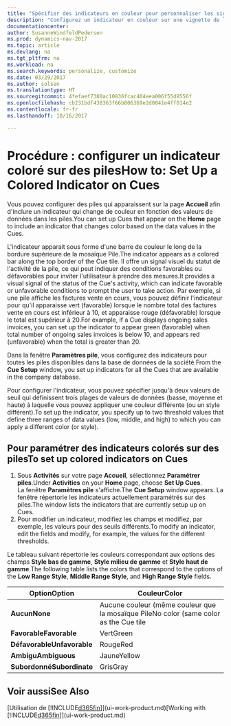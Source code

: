 ```yaml
---
title: "Spécifier des indicateurs en couleur pour personnaliser les signaux visuels à propos de l'activité d'une pile"
description: "Configurez un indicateur en couleur sur une vignette de la pile pour fournir un signal visuel personnalisé de l'activité de la pile."
documentationcenter: 
author: SusanneWindfeldPedersen
ms.prod: dynamics-nav-2017
ms.topic: article
ms.devlang: na
ms.tgt_pltfrm: na
ms.workload: na
ms.search.keywords: personalize, customize
ms.date: 03/29/2017
ms.author: solsen
ms.translationtype: HT
ms.sourcegitcommit: 4fefaef7380ac10836fcac404eea006f55d8556f
ms.openlocfilehash: cb231bdf438363f66b806369e2d0041e4ff014e2
ms.contentlocale: fr-fr
ms.lasthandoff: 10/16/2017

---
```

# <a name="how-to-set-up-a-colored-indicator-on-cues"></a><span data-ttu-id="2b34e-103">Procédure : configurer un indicateur coloré sur des piles</span><span class="sxs-lookup"><span data-stu-id="2b34e-103">How to: Set Up a Colored Indicator on Cues</span></span>
<span data-ttu-id="2b34e-104">Vous pouvez configurer des piles qui apparaissent sur la page **Accueil** afin d'inclure un indicateur qui change de couleur en fonction des valeurs de données dans les piles.</span><span class="sxs-lookup"><span data-stu-id="2b34e-104">You can set up Cues that appear on the **Home** page to include an indicator that changes color based on the data values in the Cues.</span></span>

<span data-ttu-id="2b34e-105">L'indicateur apparait sous forme d'une barre de couleur le long de la bordure supérieure de la mosaïque Pile.</span><span class="sxs-lookup"><span data-stu-id="2b34e-105">The indicator appears as a colored bar along the top border of the Cue tile.</span></span> <span data-ttu-id="2b34e-106">Il offre un signal visuel du statut de l'activité de la pile, ce qui peut indiquer des conditions favorables ou défavorables pour inviter l'utilisateur à prendre des mesures.</span><span class="sxs-lookup"><span data-stu-id="2b34e-106">It provides a visual signal of the status of the Cue's activity, which can indicate favorable or unfavorable conditions to prompt the user to take action.</span></span> <span data-ttu-id="2b34e-107">Par exemple, si une pile affiche les factures vente en cours, vous pouvez définir l'indicateur pour qu'il apparaisse vert (favorable) lorsque le nombre total des factures vente en cours est inférieur à 10, et apparaisse rouge (défavorable) lorsque le total est supérieur à 20.</span><span class="sxs-lookup"><span data-stu-id="2b34e-107">For example, if a Cue displays ongoing sales invoices, you can set up the indicator to appear green (favorable) when total number of ongoing sales invoices is below 10, and appears red (unfavorable) when the total is greater than 20.</span></span>

<span data-ttu-id="2b34e-108">Dans la fenêtre **Paramètres pile**, vous configurez des indicateurs pour toutes les piles disponibles dans la base de données de la société.</span><span class="sxs-lookup"><span data-stu-id="2b34e-108">From the **Cue Setup** window, you set up indicators for all the Cues that are available in the company database.</span></span>

<span data-ttu-id="2b34e-109">Pour configurer l'indicateur, vous pouvez spécifier jusqu'à deux valeurs de seuil qui définissent trois plages de valeurs de données (basse, moyenne et haute) à laquelle vous pouvez appliquer une couleur différente (ou un style différent).</span><span class="sxs-lookup"><span data-stu-id="2b34e-109">To set up the indicator, you specify up to two threshold values that define three ranges of data values (low, middle, and high) to which you can apply a different color (or style).</span></span>

## <a name="to-set-up-colored-indicators-on-cues"></a><span data-ttu-id="2b34e-110">Pour paramétrer des indicateurs colorés sur des piles</span><span class="sxs-lookup"><span data-stu-id="2b34e-110">To set up colored indicators on Cues</span></span>
1. <span data-ttu-id="2b34e-111">Sous **Activités** sur votre page **Accueil**, sélectionnez **Paramétrer piles**.</span><span class="sxs-lookup"><span data-stu-id="2b34e-111">Under **Activities** on your **Home** page, choose **Set Up Cues**.</span></span>  
   <span data-ttu-id="2b34e-112">La fenêtre **Paramètres pile** s'affiche.</span><span class="sxs-lookup"><span data-stu-id="2b34e-112">The **Cue Setup** window appears.</span></span> <span data-ttu-id="2b34e-113">La fenêtre répertorie les indicateurs actuellement paramétrés sur des piles.</span><span class="sxs-lookup"><span data-stu-id="2b34e-113">The window lists the indicators that are currently setup up on Cues.</span></span>
2. <span data-ttu-id="2b34e-114">Pour modifier un indicateur, modifiez les champs et modifiez, par exemple, les valeurs pour des seuils différents.</span><span class="sxs-lookup"><span data-stu-id="2b34e-114">To modify an indicator, edit the fields and modify, for example, the values for the different thresholds.</span></span>  

<span data-ttu-id="2b34e-115">Le tableau suivant répertorie les couleurs correspondant aux options des champs **Style bas de gamme**, **Style milieu de gamme** et **Style haut de gamme**.</span><span class="sxs-lookup"><span data-stu-id="2b34e-115">The following table lists the colors that correspond to the options of the **Low Range Style**, **Middle Range Style**, and **High Range Style** fields.</span></span>

| <span data-ttu-id="2b34e-116">Option</span><span class="sxs-lookup"><span data-stu-id="2b34e-116">Option</span></span> | <span data-ttu-id="2b34e-117">Couleur</span><span class="sxs-lookup"><span data-stu-id="2b34e-117">Color</span></span> |
| --- | --- |
| <span data-ttu-id="2b34e-118">**Aucun**</span><span class="sxs-lookup"><span data-stu-id="2b34e-118">**None**</span></span> |<span data-ttu-id="2b34e-119">Aucune couleur (même couleur que la mosaïque Pile</span><span class="sxs-lookup"><span data-stu-id="2b34e-119">No color (same color as the Cue tile</span></span> |
| <span data-ttu-id="2b34e-120">**Favorable**</span><span class="sxs-lookup"><span data-stu-id="2b34e-120">**Favorable**</span></span> |<span data-ttu-id="2b34e-121">Vert</span><span class="sxs-lookup"><span data-stu-id="2b34e-121">Green</span></span> |
| <span data-ttu-id="2b34e-122">**Défavorable**</span><span class="sxs-lookup"><span data-stu-id="2b34e-122">**Unfavorable**</span></span> |<span data-ttu-id="2b34e-123">Rouge</span><span class="sxs-lookup"><span data-stu-id="2b34e-123">Red</span></span> |
| <span data-ttu-id="2b34e-124">**Ambigu**</span><span class="sxs-lookup"><span data-stu-id="2b34e-124">**Ambiguous**</span></span> |<span data-ttu-id="2b34e-125">Jaune</span><span class="sxs-lookup"><span data-stu-id="2b34e-125">Yellow</span></span> |
| <span data-ttu-id="2b34e-126">**Subordonné**</span><span class="sxs-lookup"><span data-stu-id="2b34e-126">**Subordinate**</span></span> |<span data-ttu-id="2b34e-127">Gris</span><span class="sxs-lookup"><span data-stu-id="2b34e-127">Gray</span></span> |

## <a name="see-also"></a><span data-ttu-id="2b34e-128">Voir aussi</span><span class="sxs-lookup"><span data-stu-id="2b34e-128">See Also</span></span>
<span data-ttu-id="2b34e-129">[Utilisation de [!INCLUDE[d365fin](includes/d365fin_md.md)]](ui-work-product.md)</span><span class="sxs-lookup"><span data-stu-id="2b34e-129">[Working with [!INCLUDE[d365fin](includes/d365fin_md.md)]](ui-work-product.md)</span></span>

